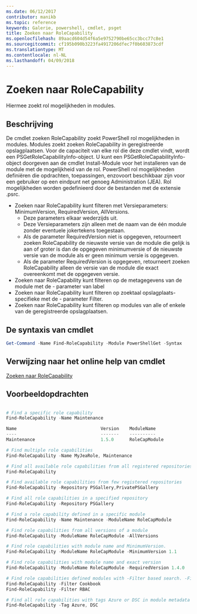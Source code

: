 ```yaml
---
ms.date: 06/12/2017
contributor: manikb
ms.topic: reference
keywords: Galerie, powershell, cmdlet, psget
title: Zoeken naar RoleCapability
ms.openlocfilehash: 89aacd604d54f6a5e9752790be65cc3bcc77c8e1
ms.sourcegitcommit: cf195b090b3223fa4917206dfec7f0b603873cdf
ms.translationtype: MT
ms.contentlocale: nl-NL
ms.lasthandoff: 04/09/2018
---
```

# <a name="find-rolecapability"></a>Zoeken naar RoleCapability

Hiermee zoekt rol mogelijkheden in modules.

## <a name="description"></a>Beschrijving
De cmdlet zoeken RoleCapability zoekt PowerShell rol mogelijkheden in modules. Modules zoekt zoeken RoleCapability in geregistreerde opslagplaatsen.
Voor de capaciteit van elke rol die deze cmdlet vindt, wordt een PSGetRoleCapabilityInfo-object. U kunt een PSGetRoleCapabilityInfo-object doorgeven aan de cmdlet Install-Module voor het installeren van de module met de mogelijkheid van de rol.
PowerShell rol mogelijkheden definiëren die opdrachten, toepassingen, enzovoort beschikbaar zijn voor een gebruiker op een eindpunt net genoeg Administration (JEA). Rol mogelijkheden worden gedefinieerd door de bestanden met de extensie .psrc.

- Zoeken naar RoleCapability kunt filteren met Versieparameters: MinimumVersion, RequiredVersion, AllVersions.
  - Deze parameters elkaar wederzijds uit.
  - Deze Versieparameters zijn alleen met de naam van de één module zonder eventuele jokertekens toegestaan.
  - Als de parameter RequiredVersion niet is opgegeven, retourneert zoeken RoleCapability de nieuwste versie van de module die gelijk is aan of groter is dan de opgegeven minimumversie of de nieuwste versie van de module als er geen minimum versie is opgegeven.
  - Als de parameter RequiredVersion is opgegeven, retourneert zoeken RoleCapability alleen de versie van de module die exact overeenkomt met de opgegeven versie.
- Zoeken naar RoleCapability kunt filteren op de metagegevens van de module met de - parameter van label
- Zoeken naar RoleCapability kunt filteren op zoektaal opslagplaats-specifieke met de - parameter Filter.
- Zoeken naar RoleCapability kunt filteren op modules van alle of enkele van de geregistreerde opslagplaatsen.

## <a name="cmdlet-syntax"></a>De syntaxis van cmdlet
```powershell
Get-Command -Name Find-RoleCapability -Module PowerShellGet -Syntax
```

## <a name="cmdlet-online-help-reference"></a>Verwijzing naar het online help van cmdlet

[Zoeken naar RoleCapability](http://go.microsoft.com/fwlink/?LinkId=718029)

## <a name="example-commands"></a>Voorbeeldopdrachten
```powershell

# Find a specific role capability
Find-RoleCapability -Name Maintenance

Name                                Version    ModuleName                          Repository
----                                -------    ----------                          ----------
Maintenance                         1.5.0      RoleCapModule                       PrivatePSGallery

# Find multiple role capabilities
Find-RoleCapability -Name MyJeaRole, Maintenance

# Find all available role capabilities from all registered repositories
Find-RoleCapability

# Find available role capabilities from few registered repositories
Find-RoleCapability -Repository PSGallery,PrivatePSGallery

# Find all role capabilities in a specified repository
Find-RoleCapability -Repository PSGallery

# Find a role capability defined in a specific module
Find-RoleCapability -Name Maintenance -ModuleName RoleCapModule

# Find role capabilities from all versions of a module
Find-RoleCapability -ModuleName RoleCapModule -AllVersions

# Find role capabilities with module name and MinimumVersion.
Find-RoleCapability -ModuleName RoleCapModule -MinimumVersion 1.1

# Find role capabilities with module name and exact version
Find-RoleCapability -ModuleName RoleCapModule -RequiredVersion 1.4.0

# Find role capabilities defined modules with -Filter based search. -Filter searches in description and module names
Find-RoleCapability -Filter Cookbook
Find-RoleCapability -Filter RBAC

# Find all role capabilities with tags Azure or DSC in module metadata
Find-RoleCapability -Tag Azure, DSC

```